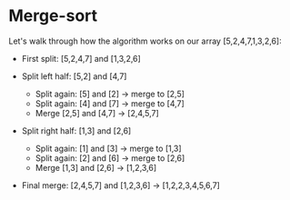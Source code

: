 # Merge-sort

Let's walk through how the algorithm works on our array [5,2,4,7,1,3,2,6]:

* First split: [5,2,4,7] and [1,3,2,6]
* Split left half: [5,2] and [4,7]

    * Split again: [5] and [2] → merge to [2,5]
    * Split again: [4] and [7] → merge to [4,7]
    * Merge [2,5] and [4,7] → [2,4,5,7]


* Split right half: [1,3] and [2,6]

    * Split again: [1] and [3] → merge to [1,3]
    * Split again: [2] and [6] → merge to [2,6]
    * Merge [1,3] and [2,6] → [1,2,3,6]


* Final merge: [2,4,5,7] and [1,2,3,6] → [1,2,2,3,4,5,6,7]

  
